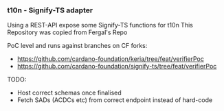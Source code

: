### t10n - Signify-TS adapter

Using a REST-API expose some Signify-TS functions for t10n
This Repository was copied from Fergal's Repo

PoC level and runs against branches on CF forks:
- https://github.com/cardano-foundation/keria/tree/feat/verifierPoc
- https://github.com/cardano-foundation/signify-ts/tree/feat/verifierPoc

TODO:
- Host correct schemas once finalised
- Fetch SADs (ACDCs etc) from correct endpoint instead of hard-code
